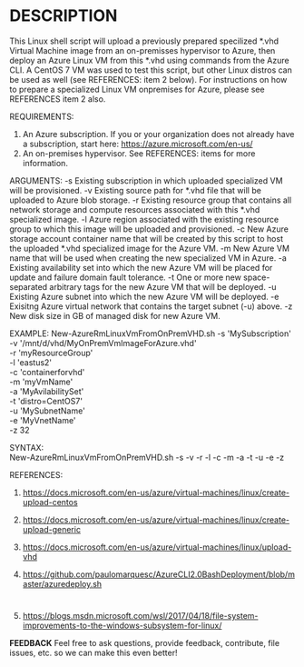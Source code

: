 # DESCRIPTION
This Linux shell script will upload a previously prepared specilized *.vhd Virtual Machine image from an on-premisses hypervisor to Azure, then deploy an Azure Linux VM from this *.vhd using commands from the Azure CLI.
A CentOS 7 VM was used to test this script, but other Linux distros can be used as well (see REFERENCES: item 2 below).
For instructions on how to prepare a specialized Linux VM onpremises for Azure, please see REFERENCES item 2 also.

REQUIREMENTS: 
1. An Azure subscription. If you or your organization does not already have a subscription, start here: https://azure.microsoft.com/en-us/
2. An on-premises hypervisor. See REFERENCES: items for more information.

ARGUMENTS:
-s Existing subscription in which uploaded specialized VM will be provisioned.
-v Existing source path for *.vhd file that will be uploaded to Azure blob storage.
-r Existing resource group that contains all network storage and compute resources associated with this *.vhd specialized image.
-l Azure region associated with the existing resource group to which this image will be uploaded and provisioned.
-c New Azure storage account container name that will be created by this script to host the uploaded *.vhd specialized image for the Azure VM.
-m New Azure VM name that will be used when creating the new specialized VM in Azure.
-a Existing availability set into which the new Azure VM will be placed for update and failure domain fault tolerance.
-t One or more new space-separated arbitrary tags for the new Azure VM that will be deployed.
-u Existing Azure subnet into which the new Azure VM will be deployed.
-e Exisitng Azure virtual network that contains the target subnet (-u) above.
-z New disk size in GB of managed disk for new Azure VM.

EXAMPLE:
New-AzureRmLinuxVmFromOnPremVHD.sh -s 'MySubscription' \
-v '/mnt/d/vhd/MyOnPremVmImageForAzure.vhd' \
-r 'myResourceGroup' \
-l 'eastus2' \
-c 'containerforvhd' \
-m 'myVmName' \
-a 'MyAvilabilitySet' \
-t 'distro=CentOS7' \
-u 'MySubnetName' \
-e 'MyVnetName' \
-z 32

SYNTAX:      	
New-AzureRmLinuxVmFromOnPremVHD.sh -s <subscription> -v <vhdSource> -r <resourceGroup> -l <location> -c <container> -m <machineName> -a <avSet> 
-t <tag> -u <subnetName> -e <vNetName> -z <diskSizeGB>

REFERENCES:
1. https://docs.microsoft.com/en-us/azure/virtual-machines/linux/create-upload-centos
2. https://docs.microsoft.com/en-us/azure/virtual-machines/linux/create-upload-generic
3. https://docs.microsoft.com/en-us/azure/virtual-machines/linux/upload-vhd

4. https://github.com/paulomarquesc/AzureCLI2.0BashDeployment/blob/master/azuredeploy.sh
#
5. https://blogs.msdn.microsoft.com/wsl/2017/04/18/file-system-improvements-to-the-windows-subsystem-for-linux/

**FEEDBACK**
Feel free to ask questions, provide feedback, contribute, file issues, etc. so we can make this even better!
